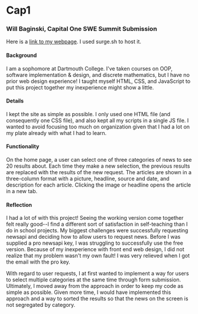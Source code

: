 # Cap1
### Will Baginski, Capital One SWE Summit Submission
Here is a [link to my webpage](http://baggregate.surge.sh/). I used surge.sh to host it.

#### Background
I am a sophomore at Dartmouth College. I've taken courses on OOP, software implementation & design, and discrete mathematics, but I have no prior web design experience! I taught myself HTML, CSS, and JavaScript to put this project together my inexperience might show a little.

#### Details
I kept the site as simple as possible. I only used one HTML file (and consequently one CSS file), and also kept all my scripts in a single JS file. I wanted to avoid focusing too much on organization given that I had a lot on my plate already with what I had to learn. 

#### Functionality
On the home page, a user can select one of three categories of news to see 20 results about. Each time they make a new selection, the previous results are replaced with the results of the new request. The articles are shown in a three-column format with a picture, headline, source and date, and description for each article. Clicking the image or headline opens the article in a new tab.

#### Reflection
I had a lot of with this project! Seeing the working version come together felt really good--I find a different sort of satisfaction in self-teaching than I do in school projects. My biggest challenges were successfully requesting newsapi and deciding how to allow users to request news. Before I was supplied a pro newsapi key, I was struggling to successfully use the free version. Because of my inexperience with front end web design, I did not realize that my problem wasn't my own fault! I was very relieved when I got the email with the pro key.

With regard to user requests, I at first wanted to implement a way for users to select multiple categories at the same time through form submission. Ultimately, I moved away from the approach in order to keep my code as simple as possible. Given more time, I would have implemented this approach and a way to sorted the results so that the news on the screen is not segregated by category.
